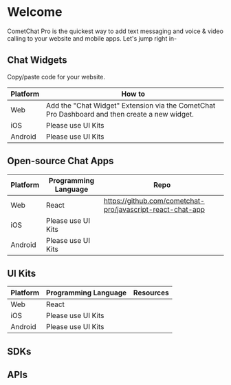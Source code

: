 # Welcome

CometChat Pro is the quickest way to add text messaging and voice & video calling to your website and mobile apps. Let's jump right in-

## Chat Widgets

Copy/paste code for your website.

| Platform  | How to |
| ------------- | ------------- |
| Web  | Add the "Chat Widget" Extension via the CometChat Pro Dashboard and then create a new widget.  |
| iOS  | Please use UI Kits  |
| Android | Please use UI Kits  |

## Open-source Chat Apps

| Platform  | Programming Language | Repo |
| ------------- | ------------- | ------------- |
| Web  | React | https://github.com/cometchat-pro/javascript-react-chat-app |
| iOS  | Please use UI Kits  |
| Android | Please use UI Kits  |


## UI Kits

| Platform  | Programming Language | Resources |
| ------------- | ------------- | ------------- |
| Web  | React |  |
| iOS  | Please use UI Kits  |
| Android | Please use UI Kits  |

## SDKs

## APIs
